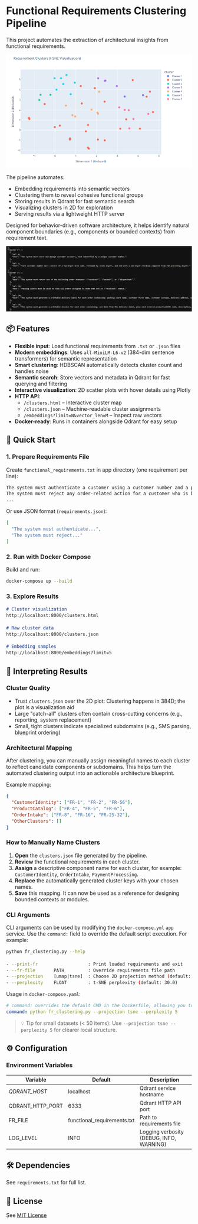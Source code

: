 # Functional Requirements Clustering Pipeline

This project automates the extraction of architectural insights from functional requirements.

![Visualization 2D](docs/vis.png)

The pipeline automates:

- Embedding requirements into semantic vectors
- Clustering them to reveal cohesive functional groups
- Storing results in Qdrant for fast semantic search
- Visualizing clusters in 2D for exploration
- Serving results via a lightweight HTTP server

Designed for behavior-driven software architecture, it helps identify natural component boundaries (e.g., components or bounded contexts) from requirement text.

![Clusters Json](docs/clusters.png)

## 📦 Features

- **Flexible input**: Load functional requirements from `.txt` or `.json` files
- **Modern embeddings**: Uses `all-MiniLM-L6-v2` (384-dim sentence transformers) for semantic representation
- **Smart clustering**: HDBSCAN automatically detects cluster count and handles noise
- **Semantic search**: Store vectors and metadata in Qdrant for fast querying and filtering
- **Interactive visualization**: 2D scatter plots with hover details using Plotly
- **HTTP API**:
  - `/clusters.html` – Interactive cluster map
  - `/clusters.json` – Machine-readable cluster assignments
  - `/embeddings?limit=N&vector_len=M` – Inspect raw vectors
- **Docker-ready**: Runs in containers alongside Qdrant for easy setup
## 🚀 Quick Start

### 1. Prepare Requirements File

Create `functional_requirements.txt` in app directory (one requirement per line):

```txt
The system must authenticate a customer using a customer number and a password.
The system must reject any order-related action for a customer who is blacklisted.
...
```

Or use JSON format (`requirements.json`):

```json
[
  "The system must authenticate...",
  "The system must reject..."
]
```

### 2. Run with Docker Compose
Build and run:
```bash
docker-compose up --build
```

### 3. Explore Results
```markdown
# Cluster visualization
http://localhost:8000/clusters.html

# Raw cluster data
http://localhost:8000/clusters.json

# Embedding samples
http://localhost:8000/embeddings?limit=5
```

## 🧠 Interpreting Results

### Cluster Quality

- Trust `clusters.json` over the 2D plot: Clustering happens in 384D; the plot is a visualization aid
- Large "catch-all" clusters often contain cross-cutting concerns (e.g., reporting, system replacement)
- Small, tight clusters indicate specialized subdomains (e.g., SMS parsing, blueprint ordering)

### Architectural Mapping

After clustering, you can manually assign meaningful names to each cluster to reflect candidate components or subdomains. This helps turn the automated clustering output into an actionable architecture blueprint.

Example mapping:

```json
{
  "CustomerIdentity": ["FR-1", "FR-2", "FR-56"],
  "ProductCatalog": ["FR-4", "FR-5", "FR-6"],
  "OrderIntake": ["FR-8", "FR-16", "FR-25-32"],
  "OtherClusters": []
}
```

### How to Manually Name Clusters

1. **Open** the `clusters.json` file generated by the pipeline.  
2. **Review** the functional requirements in each cluster.  
3. **Assign** a descriptive component name for each cluster, for example: `CustomerIdentity`, `OrderIntake`, `PaymentProcessing`.  
4. **Replace** the automatically generated cluster keys with your chosen names.  
5. **Save** this mapping. It can now be used as a reference for designing bounded contexts or modules.

### CLI Arguments

CLI arguments can be used by modifying the `docker-compose.yml` `app` service. Use the `command:` field to override the default script execution. For example:

```bash
python fr_clustering.py --help

- --print-fr                   : Print loaded requirements and exit
- --fr-file       PATH         : Override requirements file path
- --projection    [umap|tsne]  : Choose 2D projection method (default: tsne)
- --perplexity    FLOAT        : t-SNE perplexity (default: 30.0)
```

Usage in ``docker-compose.yaml``:

```yaml
# command: overrides the default CMD in the Dockerfile, allowing you to specify CLI arguments.
command: python fr_clustering.py --projection tsne --perplexity 5
```

>💡 Tip for small datasets (< 50 items): Use `--projection tsne --perplexity 5` for clearer local structure. 

## ⚙️ Configuration

### Environment Variables

| Variable | Default | Description |
|----------|---------|-------------|
| *QDRANT_HOST* | localhost | Qdrant service hostname |
| QDRANT_HTTP_PORT | 6333 | Qdrant HTTP API port |
| FR_FILE | functional_requirements.txt | Path to requirements file |
| LOG_LEVEL | INFO | Logging verbosity (DEBUG, INFO, WARNING) |

## 🛠️ Dependencies

See `requirements.txt` for full list.

## 📜 License

See [MIT License](LICENSE.md)
